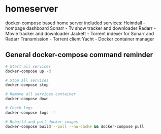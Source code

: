 # homeserver
docker-compose based home server
included services:
Heimdall - hompage dashboard
Sonarr - Tv show tracker and downloader
Radarr - Movie tracker and downloader
Jackett - Torrent indexer for Sonarr and Radarr
Transmission - Torrent client
Yacht - Docker container manager

## General docker-compose command reminder

```bash
# Start all services
docker-compose up -d

# Stop all services
docker-compose stop

# Remove all services container
docker-compose down

# Check logs
docker-compose logs -f

# Rebuild and pull docker images
docker-compose build --pull --no-cache && docker-compose pull
```

